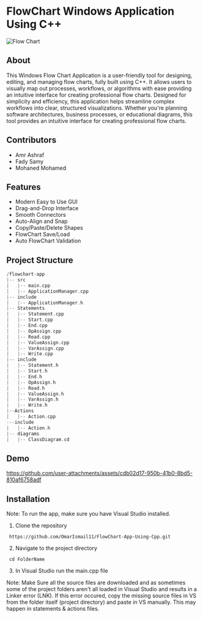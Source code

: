 # FlowChart Windows Application Using C++
![Flow Chart](https://github.com/user-attachments/assets/61ca0971-7bca-4235-b763-2664da2544b3)

## About
This Windows Flow Chart Application is a user-friendly tool for designing, editing, and managing flow charts, fully built using C++. It allows users to visually map out processes, workflows, or algorithms with ease providing an intuitive interface for creating professional flow charts. Designed for simplicity and efficiency, this application helps streamline complex workflows into clear, structured visualizations. Whether you're planning software architectures, business processes, or educational diagrams, this tool provides an intuitive interface for creating professional flow charts. 
## Contributors
- Amr Ashraf
- Fady Samy
- Mohaned Mohamed
## Features
- Modern Easy to Use GUI
- Drag-and-Drop Interface
- Smooth Connectors
- Auto-Align and Snap
- Copy/Paste/Delete Shapes
- FlowChart Save/Load
- Auto FlowChart Validation
## Project Structure

```C++
/flowchart-app
|-- src
|   |-- main.cpp
|   |-- ApplicationManager.cpp
|-- include
|   |-- ApplicationManager.h
|-- Statements
|   |-- Statement.cpp
|   |-- Start.cpp
|   |-- End.cpp
|   |-- OpAssign.cpp
|   |-- Read.cpp
|   |-- ValueAssign.cpp
|   |-- VarAssign.cpp
|   |-- Write.cpp
|-- include
|   |-- Statement.h
|   |-- Start.h
|   |-- End.h
|   |-- OpAssign.h
|   |-- Read.h
|   |-- ValueAssign.h
|   |-- VarAssign.h
|   |-- Write.h
|--Actions
|   |-- Action.cpp
---include
|   |-- Action.h
|-- diagrams
|   |-- ClassDiagram.cd
```
## Demo
https://github.com/user-attachments/assets/cdb02d17-950b-41b0-8bd5-810af6758adf

## Installation
Note: To run the app, make sure you have Visual Studio installed.
1. Clone the repository
```
 https://github.com/OmarIsmail11/FlowChart-App-Using-Cpp.git
```
2. Navigate to the project directory
```
 cd FolderName
```
3. In Visual Studio run the main.cpp file

Note: Make Sure all the source files are downloaded and as sometimes some of the project folders aren't all loaded in Visual Studio and results in a Linker error (LNK).
If this error occured, copy the missing source files in VS from the folder itself (project directory) and paste in VS manually. This may happen in statements & actions files.  

